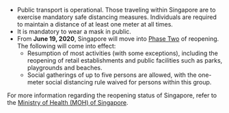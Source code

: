 - Public transport is operational. Those traveling within Singapore are to exercise mandatory safe distancing measures. Individuals are required to maintain a distance of at least one meter at all times.
- It is mandatory to wear a mask in public.
- From **June 19, 2020**, Singapore will move into [Phase Two](https://www.moh.gov.sg/news-highlights/details/moving-into-phase-two-of-re-opening) of reopening. The following will come into effect:
  - Resumption of most activities (with some exceptions), including the reopening of retail establishments and public facilities such as parks, playgrounds and beaches.
  - Social gatherings of up to five persons are allowed, with the one-meter social distancing rule waived for persons within this group.

For more information regarding the reopening status of Singapore, refer to the [Ministry of Health (MOH) of Singapore](https://www.moh.gov.sg/news-highlights/details/moving-into-phase-two-of-re-opening).
